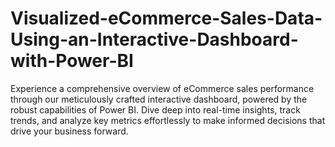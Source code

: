 # Visualized-eCommerce-Sales-Data-Using-an-Interactive-Dashboard-with-Power-BI
Experience a comprehensive overview of eCommerce sales performance through our meticulously crafted interactive dashboard, powered by the robust capabilities of Power BI. Dive deep into real-time insights, track trends, and analyze key metrics effortlessly to make informed decisions that drive your business forward.
